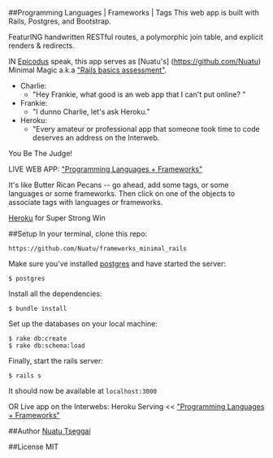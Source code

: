 ##Programming Languages | Frameworks | Tags
This web app is built with Rails, Postgres, and Bootstrap.

FeaturING handwritten RESTful routes, a polymorphic join table, and explicit renders & redirects.

IN [Epicodus](http://www.epicodus.com/) speak, this app serves as [Nuatu's] (https://github.com/Nuatu) Minimal Magic a.k.a ["Rails basics assessment"](http://www.learnhowtoprogram.com/lessons/rails-basics-assessment).
<ul>
<li>Charlie:
<ul>
<li>"Hey Frankie, what good is an web app that I can't put online? "
</ul>

<li>Frankie:
<ul>
<li>"I dunno Charlie, let's ask Heroku."
</ul>

<li>Heroku:
<ul>
<li>"Every amateur or professional app that someone took time to code deserves an address on the Interweb.
</ul>

</ul>
You Be The Judge!

LIVE WEB APP: ["Programming Languages + Frameworks"](http://languages-tags-frameworks.herokuapp.com/#)

It's like Butter Rican Pecans -- go ahead, add some tags, or some languages or some frameworks. Then click on one of the objects to associate tags with languages or frameworks.

[Heroku](https://www.heroku.com) for Super Strong Win


##Setup
In your terminal, clone this repo:

```console
https://github.com/Nuatu/frameworks_minimal_rails
```

Make sure you've installed [postgres](http://www.postgresql.org/download/) and have started the server:

```console
$ postgres
```

Install all the dependencies:

```console
$ bundle install
```

Set up the databases on your local machine:

```console
$ rake db:create
$ rake db:schema:load
```

Finally, start the rails server:

```console
$ rails s
```
It should now be available at `localhost:3000`

OR Live app on the Interwebs: Heroku Serving << ["Programming Languages + Frameworks"](http://languages-tags-frameworks.herokuapp.com/#)

##Author
[Nuatu Tseggai](http://www.linkedin.com/in/nuatu)

##License
MIT
